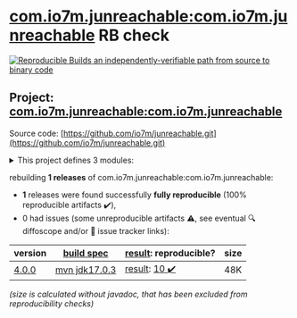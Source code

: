 [com.io7m.junreachable:com.io7m.junreachable](https://central.sonatype.com/artifact/com.io7m.junreachable/com.io7m.junreachable/versions) RB check
=======

[![Reproducible Builds](https://reproducible-builds.org/images/logos/rb.svg) an independently-verifiable path from source to binary code](https://reproducible-builds.org/)

## Project: [com.io7m.junreachable:com.io7m.junreachable](https://central.sonatype.com/artifact/com.io7m.junreachable/com.io7m.junreachable/versions)

Source code: [https://github.com/io7m/junreachable.git](https://github.com/io7m/junreachable.git)

<details><summary>This project defines 3 modules:</summary>

* [com.io7m.junreachable:com.io7m.junreachable](https://central.sonatype.com/artifact/com.io7m.junreachable/com.io7m.junreachable/4.0.0)
* [com.io7m.junreachable:com.io7m.junreachable.core](https://central.sonatype.com/artifact/com.io7m.junreachable/com.io7m.junreachable.core/4.0.0)
* [com.io7m.junreachable:com.io7m.junreachable.documentation](https://central.sonatype.com/artifact/com.io7m.junreachable/com.io7m.junreachable.documentation/4.0.0)
</details>

rebuilding **1 releases** of com.io7m.junreachable:com.io7m.junreachable:
- **1** releases were found successfully **fully reproducible** (100% reproducible artifacts :heavy_check_mark:),
- 0 had issues (some unreproducible artifacts :warning:, see eventual :mag: diffoscope and/or :memo: issue tracker links):

| version | [build spec](/BUILDSPEC.md) | [result](https://reproducible-builds.org/docs/jvm/): reproducible? | size |
| -- | --------- | ------ | -- |
| [4.0.0](https://central.sonatype.com/artifact/com.io7m.junreachable/com.io7m.junreachable/4.0.0/pom) | [mvn jdk17.0.3](com.io7m.junreachable-4.0.0.buildspec) | [result](com.io7m.junreachable-4.0.0.buildinfo): [10 :heavy_check_mark: ](com.io7m.junreachable-4.0.0.buildcompare) | 48K |

<i>(size is calculated without javadoc, that has been excluded from reproducibility checks)</i>
